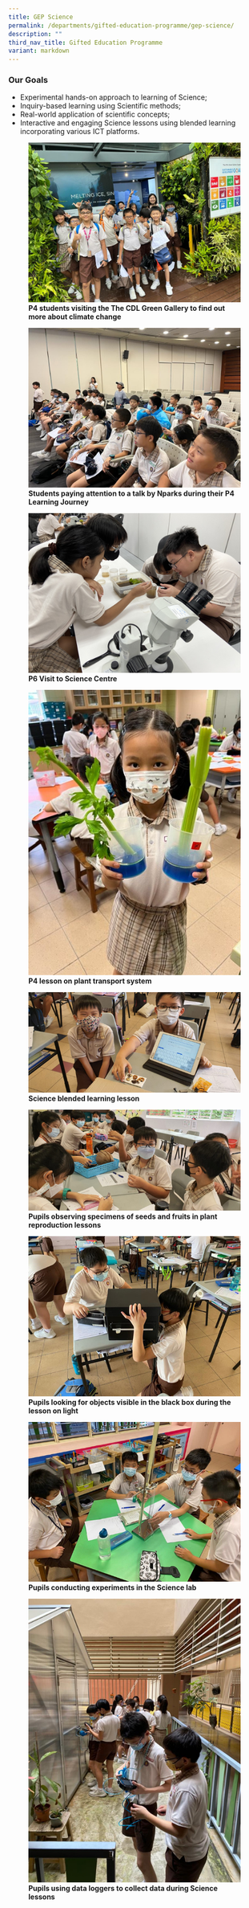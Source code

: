 ```yaml
---
title: GEP Science
permalink: /departments/gifted-education-programme/gep-science/
description: ""
third_nav_title: Gifted Education Programme
variant: markdown
---
```

### Our Goals
*   Experimental hands-on approach to learning of Science;
*   Inquiry-based learning using Scientific methods;
*   Real-world application of scientific concepts;
*   Interactive and engaging Science lessons using blended learning incorporating various ICT platforms.

<figure>
<img src="/images/p4cdl%20green%20gallery%20at%20the%20singapore%20botanic%20gardens.jpeg">
<figcaption> <strong>P4 students visiting the The CDL Green Gallery to find out more about climate change</strong> </figcaption>
</figure>

<figure>
<img src="/images/talk%20by%20nparks%20during%20their%20p4%20lj.jpeg">
<figcaption> <strong>Students paying attention to a talk by Nparks during their P4 Learning Journey</strong> </figcaption>
</figure>

<figure>
<img src="/images/p6%20visit%20to%20science%20centre.jpg">
<figcaption> <strong>P6 Visit to Science Centre</strong> </figcaption>
</figure>

<figure>
<img src="/images/Science%20Pic%201.jpg">
<figcaption> <strong>P4 lesson on plant transport system</strong> </figcaption>
</figure>

<figure>
<img src="/images/Science%20Picture%202.png">
<figcaption> <strong>Science blended learning lesson
</strong> </figcaption>
</figure>

<figure>
<img src="/images/Science%20Picture%203.png">
<figcaption> <strong>Pupils observing specimens of seeds and fruits in plant reproduction lessons</strong> </figcaption>
</figure>

<figure>
<img src="/images/Science%20Picture%204.png">
<figcaption> <strong>Pupils looking for objects visible in the black box during the lesson on light
</strong> </figcaption>
</figure>

<figure>
<img src="/images/Science%20Picture%205.png">
<figcaption> <strong>Pupils conducting experiments in the Science lab</strong> </figcaption>
</figure>

<figure>
<img src="/images/Science%20Picture%206.png">
<figcaption> <strong>Pupils using data loggers to collect data during Science lessons</strong> </figcaption>
</figure>